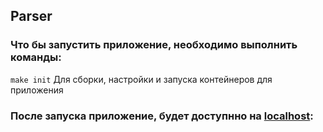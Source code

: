 ## Parser


### Что бы запустить приложение, необходимо выполнить команды:


``` make init ``` Для сборки, настройки и запуска контейнеров для приложения




### После запуска приложение, будет доступнно  на [localhost](http://localhost):

